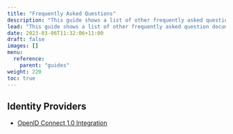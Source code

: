 ```yaml
---
title: "Frequently Asked Questions"
description: "This guide shows a list of other frequently asked question documents as well as some general ones"
lead: "This guide shows a list of other frequently asked question documents as well as some general ones."
date: 2023-03-06T11:32:06+11:00
draft: false
images: []
menu:
  reference:
    parent: "guides"
weight: 220
toc: true
---
```


## Identity Providers

- [OpenID Connect 1.0 Integration](../../integration/openid-connect/frequently-asked-questions.md)
